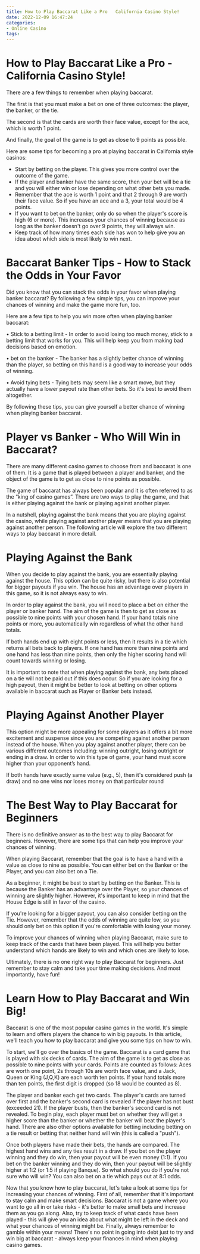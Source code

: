 ```yaml
---
title: How to Play Baccarat Like a Pro   California Casino Style!
date: 2022-12-09 16:47:24
categories:
- Online Casino
tags:
---
```



#  How to Play Baccarat Like a Pro - California Casino Style!

There are a few things to remember when playing baccarat.

The first is that you must make a bet on one of three outcomes: the player, the banker, or the tie.

The second is that the cards are worth their face value, except for the ace, which is worth 1 point.

And finally, the goal of the game is to get as close to 9 points as possible.

Here are some tips for becoming a pro at playing baccarat in California style casinos:

- Start by betting on the player. This gives you more control over the outcome of the game.
- If the player and banker have the same score, then your bet will be a tie and you will either win or lose depending on what other bets you made.
- Remember that the ace is worth 1 point and that 2 through 9 are worth their face value. So if you have an ace and a 3, your total would be 4 points.
- If you want to bet on the banker, only do so when the player's score is high (6 or more). This increases your chances of winning because as long as the banker doesn't go over 9 points, they will always win. 
- Keep track of how many times each side has won to help give you an idea about which side is most likely to win next.

#  Baccarat Banker Tips - How to Stack the Odds in Your Favor

Did you know that you can stack the odds in your favor when playing banker baccarat? By following a few simple tips, you can improve your chances of winning and make the game more fun, too.

Here are a few tips to help you win more often when playing banker baccarat:

• Stick to a betting limit - In order to avoid losing too much money, stick to a betting limit that works for you. This will help keep you from making bad decisions based on emotion.

• bet on the banker - The banker has a slightly better chance of winning than the player, so betting on this hand is a good way to increase your odds of winning.

• Avoid tying bets - Tying bets may seem like a smart move, but they actually have a lower payout rate than other bets. So it's best to avoid them altogether.

By following these tips, you can give yourself a better chance of winning when playing banker baccarat.

#  Player vs Banker - Who Will Win in Baccarat?

There are many different casino games to choose from and baccarat is one of them. It is a game that is played between a player and banker, and the object of the game is to get as close to nine points as possible.

The game of baccarat has always been popular and it is often referred to as the “king of casino games”. There are two ways to play the game, and that is either playing against the bank or playing against another player.

In a nutshell, playing against the bank means that you are playing against the casino, while playing against another player means that you are playing against another person. The following article will explore the two different ways to play baccarat in more detail.

# Playing Against the Bank

When you decide to play against the bank, you are essentially playing against the house. This option can be quite risky, but there is also potential for bigger payouts if you win. The house has an advantage over players in this game, so it is not always easy to win.

In order to play against the bank, you will need to place a bet on either the player or banker hand. The aim of the game is then to get as close as possible to nine points with your chosen hand. If your hand totals nine points or more, you automatically win regardless of what the other hand totals.

If both hands end up with eight points or less, then it results in a tie which returns all bets back to players. If one hand has more than nine points and one hand has less than nine points, then only the higher scoring hand will count towards winning or losing.

It is important to note that when playing against the bank, any bets placed on a tie will not be paid out if this does occur. So if you are looking for a high payout, then it might be better to look at betting on other options available in baccarat such as Player or Banker bets instead.

# Playing Against Another Player

This option might be more appealing for some players as it offers a bit more excitement and suspense since you are competing against another person instead of the house. When you play against another player, there can be various different outcomes including: winning outright, losing outright or ending in a draw. In order to win this type of game, your hand must score higher than your opponent’s hand. 

If both hands have exactly same value (e.g., 5), then it's considered push (a draw) and no one wins nor loses money on that particular round

#  The Best Way to Play Baccarat for Beginners

There is no definitive answer as to the best way to play Baccarat for beginners. However, there are some tips that can help you improve your chances of winning.

When playing Baccarat, remember that the goal is to have a hand with a value as close to nine as possible. You can either bet on the Banker or the Player, and you can also bet on a Tie.

As a beginner, it might be best to start by betting on the Banker. This is because the Banker has an advantage over the Player, so your chances of winning are slightly higher. However, it's important to keep in mind that the House Edge is still in favor of the casino.

If you're looking for a bigger payout, you can also consider betting on the Tie. However, remember that the odds of winning are quite low, so you should only bet on this option if you're comfortable with losing your money.

To improve your chances of winning when playing Baccarat, make sure to keep track of the cards that have been played. This will help you better understand which hands are likely to win and which ones are likely to lose.

 Ultimately, there is no one right way to play Baccarat for beginners. Just remember to stay calm and take your time making decisions. And most importantly, have fun!

#  Learn How to Play Baccarat and Win Big!

Baccarat is one of the most popular casino games in the world. It's simple to learn and offers players the chance to win big payouts. In this article, we'll teach you how to play baccarat and give you some tips on how to win.

To start, we'll go over the basics of the game. Baccarat is a card game that is played with six decks of cards. The aim of the game is to get as close as possible to nine points with your cards. Points are counted as follows: Aces are worth one point, 2s through 10s are worth face value, and a Jack, Queen or King (J,Q,K) are each worth ten points. If your hand totals more than ten points, the first digit is dropped (so 18 would be counted as 8).

The player and banker each get two cards. The player's cards are turned over first and the banker's second card is revealed if the player has not bust (exceeded 21). If the player busts, then the banker's second card is not revealed. To begin play, each player must bet on whether they will get a higher score than the banker or whether the banker will beat the player's hand. There are also other options available for betting including betting on a tie result or betting that neither hand will win (this is called a "push").

Once both players have made their bets, the hands are compared. The highest hand wins and any ties result in a draw. If you bet on the player winning and they do win, then your payout will be even money (1:1). If you bet on the banker winning and they do win, then your payout will be slightly higher at 1:2 (or 1:5 if playing Banque). So what should you do if you're not sure who will win? You can also bet on a tie which pays out at 8:1 odds.

Now that you know how to play baccarat, let's take a look at some tips for increasing your chances of winning. First of all, remember that it's important to stay calm and make smart decisions. Baccarat is not a game where you want to go all in or take risks - it's better to make small bets and increase them as you go along. Also, try to keep track of what cards have been played - this will give you an idea about what might be left in the deck and what your chances of winning might be. Finally, always remember to gamble within your means! There's no point in going into debt just to try and win big at baccarat - always keep your finances in mind when playing casino games.